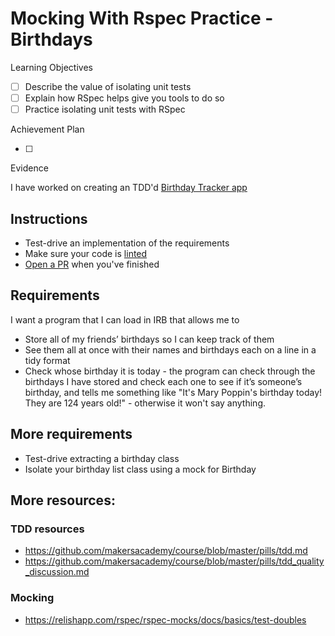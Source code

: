 # Mocking With Rspec Practice - Birthdays

Learning Objectives

- [ ] Describe the value of isolating unit tests
- [ ] Explain how RSpec helps give you tools to do so
- [ ] Practice isolating unit tests with RSpec

Achievement Plan

- [ ] 

Evidence

I have worked on creating an TDD'd [Birthday Tracker app](https://github.com/hturnbull93/birthdays)

## Instructions

- Test-drive an implementation of the requirements
- Make sure your code is [linted](https://github.com/rubocop-hq/rubocop)
- [Open a PR](https://services.github.com/on-demand/github-cli/open-pull-request-github) when you've finished

## Requirements

I want a program that I can load in IRB that allows me to

- Store all of my friends’ birthdays so I can keep track of them
- See them all at once with their names and birthdays each on a line in a tidy format
- Check whose birthday it is today - the program can check through the birthdays I have stored and check each one to see if it’s someone’s birthday, and tells me something like "It's Mary Poppin's birthday today! They are 124 years old!" - otherwise it won't say anything.

## More requirements

- Test-drive extracting a birthday class
- Isolate your birthday list class using a mock for Birthday

## More resources:

### TDD resources

- https://github.com/makersacademy/course/blob/master/pills/tdd.md
- https://github.com/makersacademy/course/blob/master/pills/tdd_quality_discussion.md

### Mocking

- https://relishapp.com/rspec/rspec-mocks/docs/basics/test-doubles